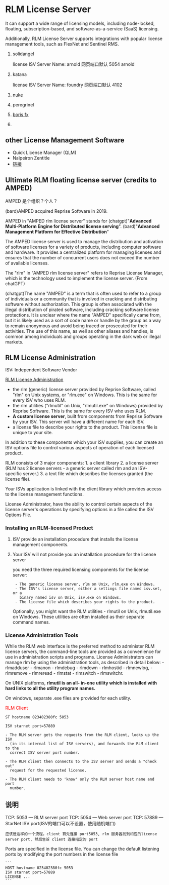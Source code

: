 # RLM License Server

It can support a wide range of licensing models, including node-locked,
floating, subscription-based, and software-as-a-service (SaaS) licensing.

Additionally, RLM License Server supports integrations with popular license
management tools, such as FlexNet and Sentinel RMS.

1. solidangel

    license ISV Server Name: arnold
    网页端口默认 5054
    arnold

2. katana

    license ISV Server Name: foundry
    网页端口默认 4102

3. nuke

4. peregrinel

5. [boris fx](https://borisfx.com/support/documentation/rlm-license-server/#linux)

6. 

## other License Management Software

- Quick License Manager (QLM)
- Nalpeiron Zentitle
- [链接](https://sourceforge.net/software/license-management/)

## Ultimate RLM floating license server (credits to AMPED)

AMPED 是个组织？个人？

(bard)AMPED acquired Reprise Software in 2019.

AMPED in "AMPED rlm license server" stands for 
    (chatgpt)"**Advanced Multi-Platform Engine for Distributed license serving**".
    (bard)"**Advanced Management Platform for Effective Distribution**"

The AMPED license server is used to manage
the distribution and activation of software licenses for a variety of products,
including computer software and hardware. It provides a centralized platform
for managing licenses and ensures that the number of concurrent users does not
exceed the number of available licenses.

The "rlm" in "AMPED rlm license server" refers to Reprise License Manager,
which is the technology used to implement the license server.  (From chatGPT)

(chatgpt)The name "AMPED" is a term that is often used to refer to a group of
individuals or a community that is involved in cracking and distributing
software without authorization. This group is often associated with the illegal
distribution of pirated software, including cracking software license
protections.  It is unclear where the name "AMPED" specifically came from, but
it is likely used as a sort of code name or handle by the group as a way to
remain anonymous and avoid being traced or prosecuted for their activities. The
use of this name, as well as other aliases and handles, is common among
individuals and groups operating in the dark web or illegal markets.

## RLM License Administration

ISV: Independent Software Vendor

[RLM License Administration](extension://bfdogplmndidlpjfhoijckpakkdjkkil/pdf/viewer.html?file=https%3A%2F%2Fwww.reprisesoftware.com%2FRLM_License_Administration.pdf)

- the rlm (generic) license server provided by Reprise Software, called "rlm"
  on Unix systems, or "rlm.exe" on Windows. This is the same for every ISV who
  uses RLM.
- the rlm utilities ("rlmutil" on Unix, "rlmutil.exe" on Windows) provided by
  Reprise Software. This is the same for every ISV who uses RLM.
- **A custom license server**, built from components from Reprise Software by your
  ISV. This server will have a different name for each ISV.
- a license file to describe your rights to the product. This license file is
  unique to your site.

In addition to these components which your ISV supplies, you can create an ISV
options file to control various aspects of operation of each licensed product.

 RLM consists of 3 major components:
    1. a client library
    2. a license server (RLM has 2 license servers - a generic server called
       rlm and an ISV- specific server.)
    3. a text file which describes the licenses granted (the license file).

Your ISVs application is linked with the client library which provides access
to the license management functions.

License Administrator, have the ability to control certain aspects of the
license server's operations by specifying options in a file called the ISV
Options File.

### Installing an RLM-licensed Product

1. ISV provide an installation procedure that installs the license management
   components.

2. Your ISV will not provide you an installation procedure for the license
   server

    you need the three required licensing components for the license server:

        - The generic license server, rlm on Unix, rlm.exe on Windows.
        - The ISV's license server, either a settings file named isv.set, or a
          binary named isv on Unix, isv.exe on Windows.
        - The license file which describes your rights to the product.

    Optionally, you might want the RLM utilities - rlmutil on Unix, rlmutil.exe
    on Windows.  These utilities are often installed as their separate command
    names.

### License Administration Tools

 While the RLM web interface is the preferred method to administer RLM license
 servers, the command-line tools are provided as a convenience for use in
 administration scripts and programs. License Administrators can manage rlm by
 using the administration tools, as described in detail below:
    - rlmadduser
    - rlmanon
    - rlmdebug
    - rlmdown
    - rlmhostid
    - rlmnewlog,
    - rlmremove
    - rlmreread
    - rlmstat
    - rlmswitch
    - rlmswitchr.

On UNIX platforms, **rlmutil is an all- in-one utility which is installed with
hard links to all the utility program names.**

On windows, separate .exe files are provided for each utility.

<font color=red>RLM Client</font>

    ST hostname 023402380fc 5053

    ISV starnet port=57889
    
    - The RLM server gets the requests from the RLM client, looks up the ISV
      (in its internal list of ISV servers), and forwards the RLM client to the
      correct ISV server port number.

    - The RLM client then connects to the ISV server and sends a "check out"
      request for the requested license.

    - The RLM client needs to 'know' only the RLM server host name and port
      number.

## 说明

TCP: 5053 — RLM server port
TCP: 5054 — Web server port
TCP: 57889 — StarNet ISV port(ISV的端口可以不设置，使用随机端口)

    应该是这样的一个流程，client 首先连接 port5053, rlm 服务器找到相应的license
    server port, 然后告诉 client 连接指定的 port

Ports are specified in the license file. You can change the default listening
ports by modifying the port numbers in the license file

    ```
    HOST hostname 023402380fc 5053
    ISV starnet port=57889
    LICENSE ...
    ```
